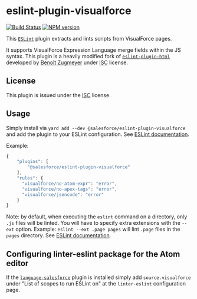 # eslint-plugin-visualforce

[![Build Status](https://travis-ci.org/forcedotcom/eslint-plugin-visualforce.svg?branch=master)](https://travis-ci.org/forcedotcom/eslint-plugin-visualforce)
[![NPM version](https://img.shields.io/npm/v/@salesforce/eslint-plugin-visualforce.svg)](https://www.npmjs.com/package/@salesforce/eslint-plugin-visualforce)

This [`ESLint`](https://eslint.org) plugin extracts and lints scripts from VisualForce pages.

It supports VisualForce Expression Language merge fields within the JS syntax.
This plugin is a heavily modified fork of [`eslint-plugin-html`](https://github.com/BenoitZugmeyer/eslint-plugin-html) developed by [Benoît Zugmeyer](https://github.com/BenoitZugmeyer) under [ISC](https://opensource.org/licenses/ISC) license.

## License

This plugin is issued under the [ISC](./LICENSE) license.

## Usage

Simply install via `yard add --dev @salesforce/eslint-plugin-visualforce` and add the plugin to your ESLint
configuration. See
[ESLint documentation](http://eslint.org/docs/user-guide/configuring#configuring-plugins).

Example:

```javascript
{
    "plugins": [
        "@salesforce/eslint-plugin-visualforce"
    ],
    "rules": {
      "visualforce/no-atom-expr": "error",
      "visualforce/no-apex-tags": "error",
      "visualforce/jsencode": "error"
    }
}
```

Note: by default, when executing the `eslint` command on a directory, only `.js` files will be
linted. You will have to specify extra extensions with the `--ext` option. Example: `eslint --ext
.page pages` will lint `.page` files in the `pages` directory. See [ESLint
documentation](http://eslint.org/docs/user-guide/command-line-interface#ext).

## Configuring linter-eslint package for the Atom editor

If the [`language-salesforce`](https://atom.io/packages/language-salesforce) plugin is installed simply add `source.visualforce` under "List of scopes to run ESLint on" at the `linter-eslint` configuration page.

